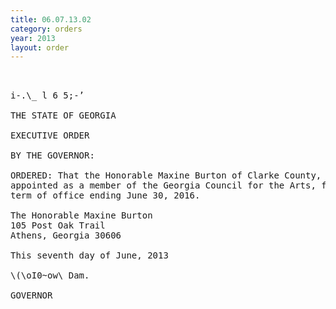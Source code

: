 ```yaml
---
title: 06.07.13.02
category: orders
year: 2013
layout: order
---
```


<pre> 

i-.\_ l 6 5;-’

THE STATE OF GEORGIA

EXECUTIVE ORDER

BY THE GOVERNOR:

ORDERED: That the Honorable Maxine Burton of Clarke County, Georgia, is
appointed as a member of the Georgia Council for the Arts, for a
term of office ending June 30, 2016.

The Honorable Maxine Burton
105 Post Oak Trail
Athens, Georgia 30606

This seventh day of June, 2013

\(\oI0~ow\ Dam.

GOVERNOR

</pre>
